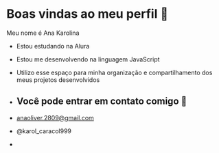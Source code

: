 # Boas vindas ao meu perfil 💜

Meu nome é Ana Karolina 

- Estou estudando na Alura
- Estou me desenvolvendo na linguagem JavaScript
- Utilizo esse espaço para minha organização e compartilhamento dos meus projetos desenvolvidos

- ## Você pode entrar em contato comigo 📮

- anaoliver.2809@gmail.com
- @karol_caracol999
- 
